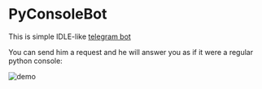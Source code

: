 PyConsoleBot
=

This is simple IDLE-like [telegram bot](https://t.me/ConsolePyBot)

You can send him a request and he will answer you as if it were a regular python console:

![demo](https://pp.userapi.com/c849332/v849332981/f9c61/ZAp6CJxxtKo.jpg "Demonstration")